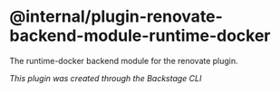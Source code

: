 # @internal/plugin-renovate-backend-module-runtime-docker

The runtime-docker backend module for the renovate plugin.

_This plugin was created through the Backstage CLI_
